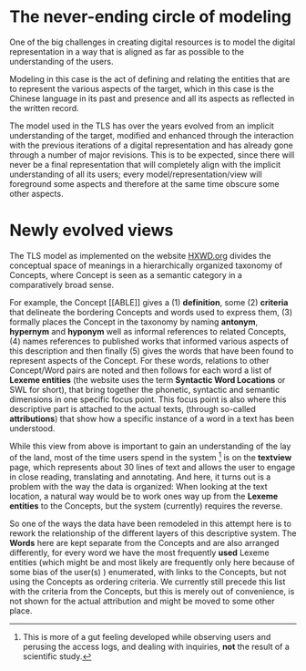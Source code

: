 # The never-ending circle of modeling

One of the big challenges in creating digital resources is to model the digital representation in a way that is aligned as far as possible to the understanding of the users.

Modeling in this case is the act of defining and relating the entities that are to represent the various aspects of the target, which in this case is the Chinese language in its past and presence and all its aspects as reflected in the written record. 

The model used in the TLS has over the years evolved from an implicit understanding of the target, modified and enhanced through the interaction with the previous iterations of a digital representation and has already gone through a number of major revisions.  This is to be expected, since there will never be a final representation that will completely align with the implicit understanding of all its users; every model/representation/view will foreground some aspects and therefore at the same time obscure some other aspects.  

# Newly evolved views

The TLS model as implemented on the website [HXWD.org](https://hxwd.org) divides the conceptual space of meanings in a hierarchically organized taxonomy of Concepts, where Concept is seen as a semantic category in a comparatively broad sense. 

For example, the Concept [[ABLE]] gives a (1) **definition**, some  (2) **criteria** that delineate the bordering Concepts and words used to express them, (3) formally places the Concept in the taxonomy by naming **antonym**, **hypernym** and **hyponym** well as informal references to related Concepts, (4) names references to published works that informed various aspects of this description and then finally (5) gives the words that have been found to represent aspects of the Concept. For these words, relations to other Concept/Word pairs are noted and then follows for each word a list of **Lexeme entities** (the website uses the term **Syntactic Word Locations** or SWL for short), that bring together the phonetic, syntactic and semantic dimensions in one specific focus point.  This focus point is also where this descriptive part is attached to the actual texts, (through so-called **attributions**) that show how a specific instance of a word in a text has been understood.  

While this view from above is important to gain an understanding of the lay of the land, most of the time users spend in the system [^1]  is on the **textview** page, which represents about 30 lines of text and allows the user to engage in close reading, translating and annotating.  And here, it turns out is a problem with the way the data is organized: When looking at the text location, a natural way would be to work ones way up from the **Lexeme entities** to the Concepts, but the system (currently) requires the reverse. 

So one of the ways the data have been remodeled in this attempt here is to rework the relationship of the different layers of this descriptive system.  The **Words** here are kept separate from the Concepts and are also arranged differently, for every word we have the most frequently **used** Lexeme entities (which might be and most likely are frequently only here because of some bias of the user(s) ) enumerated, with links to the Concepts, but not using the Concepts as ordering criteria. We currently still precede this list with the criteria from the Concepts, but this is merely out of convenience, is not shown for the actual attribution and might be moved to some other place. 

[^1]: This is more of a gut feeling developed while observing users and perusing the access logs, and dealing with inquiries, **not** the result of a scientific study.
